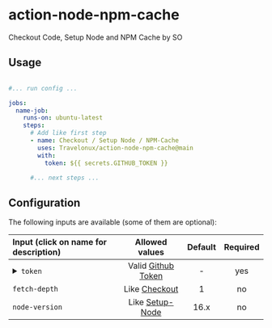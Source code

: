 # action-node-npm-cache

Checkout Code, Setup Node and NPM Cache by SO

## Usage

```yaml

#... run config ...

jobs:
  name-job:
    runs-on: ubuntu-latest
    steps:
      # Add like first step
      - name: Checkout / Setup Node / NPM-Cache
        uses: Travelonux/action-node-npm-cache@main
        with:
          token: ${{ secrets.GITHUB_TOKEN }}

      #... next steps ...     

```

## Configuration

The following inputs are available (some of them are optional):

| Input (click on name for description)                                                                                                     |                      Allowed values                      | Default | Required
|:------------------------------------------------------------------------------------------------------------------------------------------|:--------------------------------------------------------:|:-------:|:---------:|
| <details><summary>`token`</summary><br/>Github Personal Access Token with permission on repo (or `${{ secrets.GITHUB_TOKEN }}`)</details> | Valid [Github Token](https://github.com/settings/tokens) |    -    |    yes
| <summary>`fetch-depth`</summary>                                                                                                          |   Like [Checkout](https://github.com/actions/checkout)   |    1    |    no
| <summary>`node-version`</summary>                                                                                                          | Like [Setup-Node](https://github.com/actions/setup-node) |    16.x    |    no    


